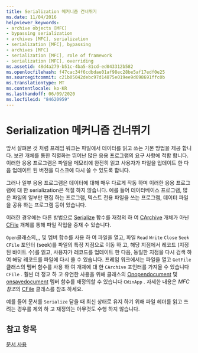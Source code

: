 ```yaml
---
title: Serialization 메커니즘 건너뛰기
ms.date: 11/04/2016
helpviewer_keywords:
- archive objects [MFC]
- bypassing serialization
- archives [MFC], serialization
- serialization [MFC], bypassing
- archives [MFC]
- serialization [MFC], role of framework
- serialization [MFC], overriding
ms.assetid: 48d4a279-b51c-4ba5-81cd-ed043312b582
ms.openlocfilehash: f47cac34f6cdbdae01af98ec28be5af17edf0e25
ms.sourcegitcommit: c21b05042debc97d14875e019ee9d698691ffc0b
ms.translationtype: MT
ms.contentlocale: ko-KR
ms.lasthandoff: 06/09/2020
ms.locfileid: "84620959"
---
```

# <a name="bypassing-the-serialization-mechanism"></a>Serialization 메커니즘 건너뛰기

앞서 살펴본 것 처럼 프레임 워크는 파일에서 데이터를 읽고 쓰는 기본 방법을 제공 합니다. 보관 개체를 통한 직렬화는 뛰어난 많은 응용 프로그램의 요구 사항에 적합 합니다. 이러한 응용 프로그램은 파일을 메모리에 완전히 읽고 사용자가 파일을 업데이트 한 다음 업데이트 된 버전을 디스크에 다시 쓸 수 있도록 합니다.

그러나 일부 응용 프로그램은 데이터에 대해 매우 다르게 작동 하며 이러한 응용 프로그램에 대 한 serialization은 적절 하지 않습니다. 예를 들어 데이터베이스 프로그램, 많은 파일의 일부만 편집 하는 프로그램, 텍스트 전용 파일을 쓰는 프로그램, 데이터 파일을 공유 하는 프로그램 등이 있습니다.

이러한 경우에는 다른 방법으로 [Serialize](reference/cobject-class.md#serialize) 함수를 재정의 하 여 [CArchive](reference/carchive-class.md) 개체가 아닌 [CFile](reference/cfile-class.md) 개체를 통해 파일 작업을 중재 수 있습니다.

`Open`클래스의,,, 및 멤버 함수를 사용 하 여 파일을 열고, 파일 `Read` `Write` `Close` `Seek` `CFile` 포인터 (seek)를 파일의 특정 지점으로 이동 하 고, 해당 지점에서 레코드 (지정 된 바이트 수)를 읽고, 사용자가 레코드를 업데이트 한 다음, 동일한 지점을 다시 검색 하 여 해당 레코드를 파일에 다시 쓸 수 있습니다. 프레임 워크에서는 파일을 열고 `GetFile` 클래스의 멤버 함수를 사용 하 여 개체에 대 한 `CArchive` 포인터를 가져올 수 있습니다 `CFile` . 훨씬 더 정교 하 고 유연한 사용을 위해 클래스의 [Onopendocument](reference/cdocument-class.md#onopendocument) 및 [onsavedocument](reference/cdocument-class.md#onsavedocument) 멤버 함수를 재정의할 수 있습니다 `CWinApp` . 자세한 내용은 *MFC 참조*의 [CFile](reference/cfile-class.md) 클래스를 참조 하세요.

예를 들어 문서를 `Serialize` 닫을 때 최신 상태로 유지 하기 위해 파일 헤더를 읽고 쓰려는 경우를 제외 하 고 재정의는 아무것도 수행 하지 않습니다.

## <a name="see-also"></a>참고 항목

[문서 사용](using-documents.md)
